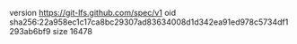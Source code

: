 version https://git-lfs.github.com/spec/v1
oid sha256:22a958ec1c17ca8bc29307ad83634008d1d342ea91ed978c5734df1293ab6bf9
size 16478
